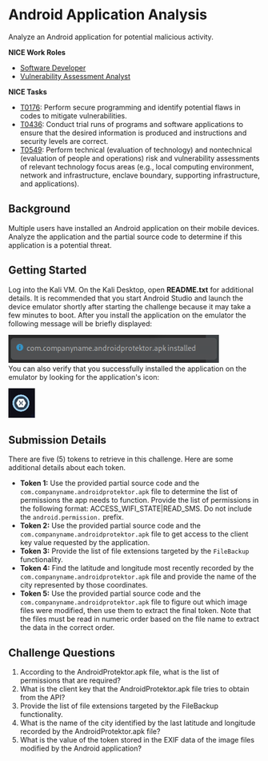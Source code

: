 # Android Application Analysis

Analyze an Android application for potential malicious activity.

**NICE Work Roles**
- [Software Developer](https://niccs.cisa.gov/workforce-development/nice-framework)
- [Vulnerability Assessment Analyst](https://niccs.cisa.gov/workforce-development/nice-framework)

**NICE Tasks**

- [T0176](https://niccs.cisa.gov/workforce-development/nice-framework): Perform secure programming and identify potential flaws in codes to mitigate vulnerabilities.
- [T0436](https://niccs.cisa.gov/workforce-development/nice-framework): Conduct trial runs of programs and software applications to ensure that the desired information is produced and instructions and security levels are correct.
- [T0549](https://niccs.cisa.gov/workforce-development/nice-framework): Perform technical (evaluation of technology) and nontechnical (evaluation of people and operations) risk and vulnerability assessments of relevant technology focus areas (e.g., local computing environment, network and infrastructure, enclave boundary, supporting infrastructure, and applications).

## Background

Multiple users have installed an Android application on their mobile devices. Analyze the application and the partial source code to determine if this application is a potential threat.

## Getting Started

Log into the Kali VM. On the Kali Desktop, open **README.txt** for additional details. It is recommended that you start Android Studio and launch the device emulator shortly after starting the challenge because it may take a few minutes to boot. After you install the application on the emulator the following message will be briefly displayed: 
 
![aaa1.PNG](aaa1.PNG)  
You can also verify that you successfully installed the application on the emulator by looking for the application's icon:  

![aaa3.PNG](aaa3.PNG)

## Submission Details

There are five (5) tokens to retrieve in this challenge. Here are some additional details about each token.

- **Token 1:** Use the provided partial source code and the `com.companyname.androidprotektor.apk` file to determine the list of permissions the app needs to function. Provide the list of permissions in the following format: ACCESS_WIFI_STATE|READ_SMS. Do not include the `android.permission.` prefix.
- **Token  2:** Use the provided partial source code and the `com.companyname.androidprotektor.apk` file to get access to the client key value requested by the application.
- **Token 3:** Provide the list of file extensions targeted by the `FileBackup` functionality.
- **Token 4:** Find the latitude and longitude most recently recorded by the `com.companyname.androidprotektor.apk` file and provide the name of the city represented by those coordinates.
- **Token 5:** Use the provided partial source code and the `com.companyname.androidprotektor.apk` file to figure out which image files were modified, then use them to extract the final token. Note that the files must be read in numeric order based on the file name to extract the data in the correct order.

## Challenge Questions

1. According to the AndroidProtektor.apk file, what is the list of permissions that are required?
2. What is the client key that the AndroidProtektor.apk file tries to obtain from the API?
3. Provide the list of file extensions targeted by the FileBackup functionality.
4. What is the name of the city identified by the last latitude and longitude recorded by the AndroidProtektor.apk file?
5. What is the value of the token stored in the EXIF data of the image files modified by the Android application?
